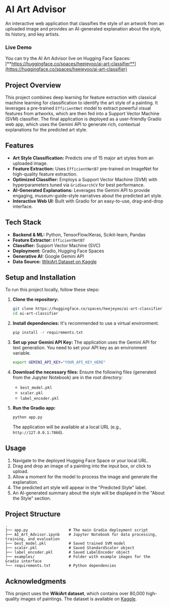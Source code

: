 # AI Art Advisor

An interactive web application that classifies the style of an artwork from an uploaded image and provides an AI-generated explanation about the style, its history, and key artists.

### Live Demo

You can try the AI Art Advisor live on Hugging Face Spaces:
[**https://huggingface.co/spaces/heejeyoo/ai-art-classifier**](https://huggingface.co/spaces/heejeyoo/ai-art-classifier)

## Project Overview

This project combines deep learning for feature extraction with classical machine learning for classification to identify the art style of a painting. It leverages a pre-trained `EfficientNet` model to extract powerful visual features from artworks, which are then fed into a Support Vector Machine (SVM) classifier. The final application is deployed as a user-friendly Gradio web app, which uses the Gemini API to generate rich, contextual explanations for the predicted art style.

## Features

* **Art Style Classification:** Predicts one of 15 major art styles from an uploaded image.
* **Feature Extraction:** Uses `EfficientNetB7` pre-trained on ImageNet for high-quality feature extraction.
* **Optimized Classifier:** Employs a Support Vector Machine (SVM) with hyperparameters tuned via `GridSearchCV` for best performance.
* **AI-Generated Explanations:** Leverages the Gemini API to provide engaging, museum-guide-style narratives about the predicted art style.
* **Interactive Web UI:** Built with Gradio for an easy-to-use, drag-and-drop interface.

## Tech Stack

* **Backend & ML:** Python, TensorFlow/Keras, Scikit-learn, Pandas
* **Feature Extractor:** `EfficientNetB7`
* **Classifier:** Support Vector Machine (SVC)
* **Deployment:** Gradio, Hugging Face Spaces
* **Generative AI:** Google Gemini API
* **Data Source:** [WikiArt Dataset on Kaggle](https://www.kaggle.com/datasets/simolopes/wikiart-all-artpieces)

## Setup and Installation

To run this project locally, follow these steps:

1.  **Clone the repository:**
    ```bash
    git clone https://huggingface.co/spaces/heejeyoo/ai-art-classifier
    cd ai-art-classifier
    ```

2.  **Install dependencies:**
    It's recommended to use a virtual environment.
    ```bash
    pip install -r requirements.txt
    ```

3.  **Set up your Gemini API Key:**
    The application uses the Gemini API for text generation. You need to set your API key as an environment variable.
    ```bash
    export GEMINI_API_KEY="YOUR_API_KEY_HERE"
    ```

4.  **Download the necessary files:**
    Ensure the following files (generated from the Jupyter Notebook) are in the root directory:
    * `best_model.pkl`
    * `scaler.pkl`
    * `label_encoder.pkl`

5.  **Run the Gradio app:**
    ```bash
    python app.py
    ```
    The application will be available at a local URL (e.g., `http://127.0.0.1:7860`).

## Usage

1.  Navigate to the deployed Hugging Face Space or your local URL.
2.  Drag and drop an image of a painting into the input box, or click to upload.
3.  Allow a moment for the model to process the image and generate the explanation.
4.  The predicted art style will appear in the "Predicted Style" label.
5.  An AI-generated summary about the style will be displayed in the "About the Style" section.

## Project Structure

```
.
├── app.py                  # The main Gradio deployment script
├── AI_Art_Advisor.ipynb    # Jupyter Notebook for data processing, training, and evaluation
├── best_model.pkl          # Saved trained SVM model
├── scaler.pkl              # Saved StandardScaler object
├── label_encoder.pkl       # Saved LabelEncoder object
├── examples/               # Folder with example images for the Gradio interface
└── requirements.txt        # Python dependencies
```

## Acknowledgments

This project uses the **WikiArt dataset**, which contains over 80,000 high-quality images of paintings. The dataset is available on [Kaggle](https://www.kaggle.com/datasets/simolopes/wikiart-all-artpieces).
